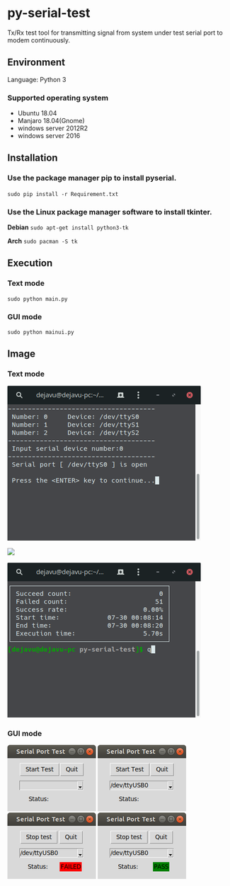 # py-serial-test
Tx/Rx test tool for transmitting signal from system under test serial port to modem continuously.

## Environment
Language: Python 3

### Supported operating system
* Ubuntu 18.04
* Manjaro 18.04(Gnome)
* windows server 2012R2
* windows server 2016

## Installation
### Use the package manager pip to install pyserial.

`sudo pip install -r Requirement.txt`

### Use the Linux package manager software to install tkinter.

**Debian**  `sudo apt-get install python3-tk`

**Arch** `sudo pacman -S tk`

## Execution
### Text mode
    sudo python main.py

### GUI mode
    sudo python mainui.py

## Image
### Text mode
![](./images/text_select.png)

![](./images/text_text_test.png)

![](./images/text_result.png)
### GUI mode
![](./images/start.png)
![](./images/select.png)
![](./images/failed.png)
![](./images/pass.png)

